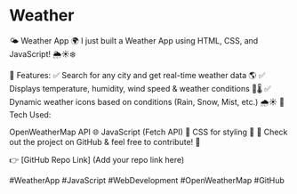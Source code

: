 # Weather
🌤 Weather App 🌍
I just built a Weather App using HTML, CSS, and JavaScript! 🌦☀️❄️

🔹 Features:
✅ Search for any city and get real-time weather data 🌎
✅ Displays temperature, humidity, wind speed & weather conditions 💨🌡
✅ Dynamic weather icons based on conditions (Rain, Snow, Mist, etc.) 🌧️☀️
📌 Tech Used:

OpenWeatherMap API 🌐
JavaScript (Fetch API) 🚀
CSS for styling 🎨
🔗 Check out the project on GitHub & feel free to contribute! 🤩

👉 [GitHub Repo Link] (Add your repo link here)

#WeatherApp #JavaScript #WebDevelopment #OpenWeatherMap #GitHub
